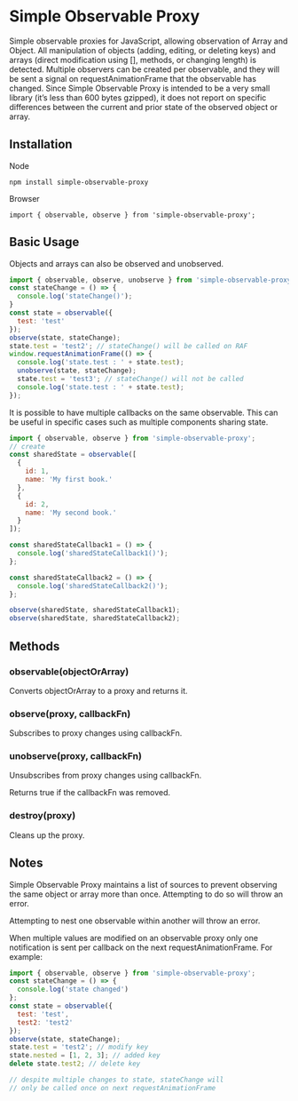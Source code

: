 # Simple Observable Proxy
Simple observable proxies for JavaScript, allowing observation of Array and Object. All manipulation of objects (adding, editing, or deleting keys) and arrays (direct modification using \[\], methods, or changing length) is detected. Multiple observers can be created per observable, and they will be sent a signal on requestAnimationFrame that the observable has changed. Since Simple Observable Proxy is intended to be a very small library (it’s less than 600 bytes gzipped), it does not report on specific differences between the current and prior state of the observed object or array.

## Installation

Node
```
npm install simple-observable-proxy
```

Browser
```
import { observable, observe } from 'simple-observable-proxy';
```

## Basic Usage

Objects and arrays can also be observed and unobserved.

```js
import { observable, observe, unobserve } from 'simple-observable-proxy';
const stateChange = () => {
  console.log('stateChange()');
}
const state = observable({
  test: 'test'
});
observe(state, stateChange);
state.test = 'test2'; // stateChange() will be called on RAF
window.requestAnimationFrame(() => {
  console.log('state.test : ' + state.test);
  unobserve(state, stateChange);
  state.test = 'test3'; // stateChange() will not be called
  console.log('state.test : ' + state.test);
});
```

It is possible to have multiple callbacks on the same observable. This can be useful in specific cases such as multiple components sharing state.

```js
import { observable, observe } from 'simple-observable-proxy';
// create 
const sharedState = observable([
  {
    id: 1,
    name: 'My first book.'
  },
  {
    id: 2,
    name: 'My second book.'
  }
]);

const sharedStateCallback1 = () => {
  console.log('sharedStateCallback1()');
};

const sharedStateCallback2 = () => {
  console.log('sharedStateCallback2()');
};

observe(sharedState, sharedStateCallback1);
observe(sharedState, sharedStateCallback2);
```

## Methods

### observable(objectOrArray)
Converts objectOrArray to a proxy and returns it.

### observe(proxy, callbackFn)
Subscribes to proxy changes using callbackFn.

### unobserve(proxy, callbackFn)
Unsubscribes from proxy changes using callbackFn.

Returns true if the callbackFn was removed.

### destroy(proxy)
Cleans up the proxy.

## Notes

Simple Observable Proxy maintains a list of sources to prevent observing the same object or array more than once. Attempting to do so will throw an error.

Attempting to nest one observable within another will throw an error.

When multiple values are modified on an observable proxy only one notification is sent per callback on the next requestAnimationFrame. For example:

```js
import { observable, observe } from 'simple-observable-proxy';
const stateChange = () => {
  console.log('state changed')
};
const state = observable({
  test: 'test',
  test2: 'test2'
});
observe(state, stateChange);
state.test = 'test2'; // modify key
state.nested = [1, 2, 3]; // added key
delete state.test2; // delete key

// despite multiple changes to state, stateChange will 
// only be called once on next requestAnimationFrame
```